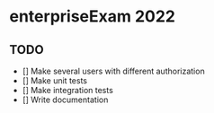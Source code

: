 # enterpriseExam 2022

## TODO
- [] Make several users with different authorization
- [] Make unit tests
- [] Make integration tests
- [] Write documentation
